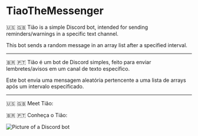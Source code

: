 # TiaoTheMessenger

🇺🇸 🇬🇧
Tião is a simple Discord bot, intended for sending reminders/warnings in a specific text channel.

This bot sends a random message in an array list after a specified interval.

------------------------------------------------------------
🇧🇷 🇵🇹
Tião é um bot de Discord simples, feito para enviar lembretes/avisos em um canal de texto específico.

Este bot envia uma mensagem aleatória pertencente a uma lista de arrays após um intervalo especificado.

------------------------------------------------------------

🇺🇸 🇬🇧
Meet Tião:

🇧🇷 🇵🇹
Conheça o Tião:

![Picture of a Discord bot](https://cdn.discordapp.com/attachments/861279137971699724/1053157074663653436/image.png)
